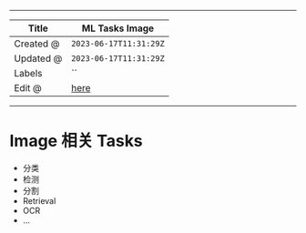 -----

| Title     | ML Tasks Image                                        |
| --------- | ----------------------------------------------------- |
| Created @ | `2023-06-17T11:31:29Z`                                |
| Updated @ | `2023-06-17T11:31:29Z`                                |
| Labels    | \`\`                                                  |
| Edit @    | [here](https://github.com/junxnone/aiwiki/issues/420) |

-----

# Image 相关 Tasks

  - 分类
  - 检测
  - 分割
  - Retrieval
  - OCR
  - ...
